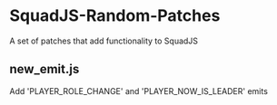# SquadJS-Random-Patches

A set of patches that add functionality to SquadJS

## new_emit.js

Add 'PLAYER_ROLE_CHANGE' and 'PLAYER_NOW_IS_LEADER' emits
